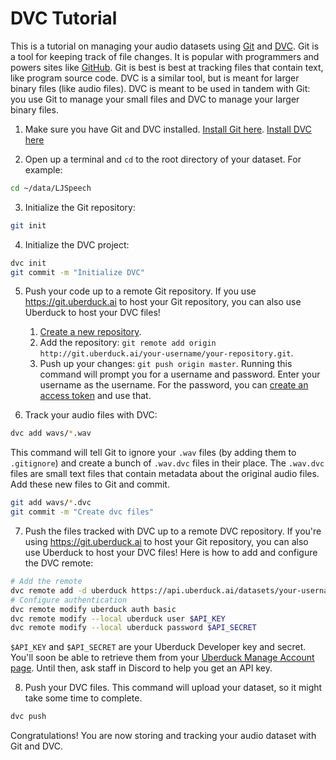 # DVC Tutorial

This is a tutorial on managing your audio datasets using [Git](https://git-scm.com/) and [DVC](https://dvc.org/). Git is a tool for keeping track of file changes. It is popular with programmers and powers sites like [GitHub](https://github.com/). Git is best is best at tracking files that contain text, like program source code. DVC is a similar tool, but is meant for larger binary files (like audio files). DVC is meant to be used in tandem with Git: you use Git to manage your small files and DVC to manage your larger binary files.

1. Make sure you have Git and DVC installed. [Install Git here](). [Install DVC here](https://dvc.org/doc/install)

2. Open up a terminal and `cd` to the root directory of your dataset. For example:

```bash
cd ~/data/LJSpeech
```

3. Initialize the Git repository:

```bash
git init
```

4. Initialize the DVC project:

```bash
dvc init
git commit -m "Initialize DVC"
```

5. Push your code up to a remote Git repository. If you use https://git.uberduck.ai to host your Git repository, you can also use Uberduck to host your DVC files!
    1. [Create a new repository](https://git.uberduck.ai/repo/create).
    2. Add the repository: `git remote add origin http://git.uberduck.ai/your-username/your-repository.git`.
    3. Push up your changes: `git push origin master`. Running this command will prompt you for a username and password. Enter your username as the username. For the password, you can [create an access token](https://git.uberduck.ai/user/settings/applications) and use that.


6. Track your audio files with DVC:

```bash
dvc add wavs/*.wav
```

This command will tell Git to ignore your `.wav` files (by adding them to `.gitignore`) and create a bunch of `.wav.dvc` files in their place. The `.wav.dvc` files are small text files that contain metadata about the original audio files. Add these new files to Git and commit.

```bash
git add wavs/*.dvc
git commit -m "Create dvc files"
```

7. Push the files tracked with DVC up to a remote DVC repository. If you're using https://git.uberduck.ai to host your Git repository, you can also use Uberduck to host your DVC files! Here is how to add and configure the DVC remote:

```bash
# Add the remote
dvc remote add -d uberduck https://api.uberduck.ai/datasets/your-username/your-repo
# Configure authentication
dvc remote modify uberduck auth basic
dvc remote modify --local uberduck user $API_KEY
dvc remote modify --local uberduck password $API_SECRET
```

`$API_KEY` and `$API_SECRET` are your Uberduck Developer key and secret. You'll soon be able to retrieve them from your [Uberduck Manage Account page](https://uberduck.ai/account/manage). Until then, ask staff in Discord to help you get an API key.

8. Push your DVC files. This command will upload your dataset, so it might take some time to complete.

```bash
dvc push
```

Congratulations! You are now storing and tracking your audio dataset with Git and DVC.